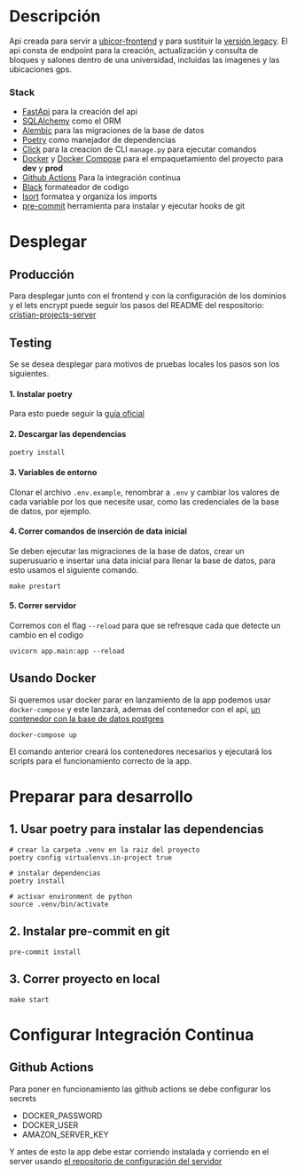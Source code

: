 # Descripción
Api creada para servir a [ubicor-frontend](https://github.com/CrissAlvarezH/ubicor-frontend) y para sustituir la [versión legacy](https://github.com/CrissAlvarezH/ubicor-api-legacy).
El api consta de endpoint para la creación, actualización y consulta de bloques y salones dentro de una universidad, incluidas las imagenes y las ubicaciones gps.

### Stack
 - [FastApi](https://fastapi.tiangolo.com/) para la creación del api
 - [SQLAlchemy](https://www.sqlalchemy.org/) como el ORM
 - [Alembic](https://alembic.sqlalchemy.org/en/latest/) para las migraciones de la base de datos
 - [Poetry](https://python-poetry.org/) como manejador de dependencias
 - [Click](https://click.palletsprojects.com/en/8.1.x/) para la creacion de CLI `manage.py` para ejecutar comandos
 - [Docker](https://www.docker.com/) y [Docker Compose](https://docs.docker.com/compose/) para el empaquetamiento del proyecto para **dev** y **prod**
 - [Github Actions](https://github.com/features/actions) Para la integración continua
 - [Black](https://black.readthedocs.io/en/stable/) formateador de codigo
 - [Isort](https://pycqa.github.io/isort/) formatea y organiza los imports
 - [pre-commit](https://pre-commit.com/) herramienta para instalar y ejecutar hooks de git

# Desplegar

## Producción
Para desplegar junto con el frontend y con la configuración de los dominios y el lets encrypt puede seguir los pasos del README del respositorio: [cristian-projects-server](https://github.com/CrissAlvarezH/cristian-projects-server)

## Testing
Se se desea desplegar para motivos de pruebas locales los pasos son los siguientes.

#### 1. Instalar poetry
Para esto puede seguir la [guía oficial](https://python-poetry.org/docs/#installation)

#### 2. Descargar las dependencias

    poetry install

#### 3. Variables de entorno
Clonar el archivo `.env.example`, renombrar a `.env` y cambiar los valores de cada variable por los que 
necesite usar, como las credenciales de la base de datos, por ejemplo.

#### 4. Correr comandos de inserción de data inicial
Se deben ejecutar las migraciones de la base de datos, crear un superusuario e insertar una data 
inicial para llenar la base de datos, para esto usamos el siguiente comando.

    make prestart

#### 5. Correr servidor
Corremos con el flag `--reload` para que se refresque cada que detecte un cambio en el codigo

    uvicorn app.main:app --reload

## Usando Docker
Si queremos usar docker parar en lanzamiento de la app podemos usar `docker-compose` y este lanzará, ademas del contenedor con el api,  [un contenedor con la base de datos postgres](https://hub.docker.com/_/postgres)

    docker-compose up

El comando anterior creará los contenedores necesarios y ejecutará los scripts para el funcionamiento correcto de la app.


# Preparar para desarrollo

## 1. Usar poetry para instalar las dependencias

```
# crear la carpeta .venv en la raiz del proyecto
poetry config virtualenvs.in-project true 

# instalar dependencias
poetry install

# activar environment de python
source .venv/bin/activate
```

## 2. Instalar pre-commit en git

```
pre-commit install
```

## 3. Correr proyecto en local

```
make start
```

# Configurar Integración Continua

## Github Actions

Para poner en funcionamiento las github actions se debe configurar los secrets

- DOCKER_PASSWORD
- DOCKER_USER
- AMAZON_SERVER_KEY

Y antes de esto la app debe estar corriendo instalada y corriendo en el server usando
[el repositorio de configuración del servidor](https://github.com/CrissAlvarezH/cristian-projects-server)
